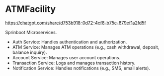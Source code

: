# ATMFacility

https://chatgpt.com/share/d753b918-0d72-4cf8-b75c-879ef1a2fd5f

Sprinboot Microservices.

- Auth Service: Handles authentication and authorization.
- ATM Service: Manages ATM operations (e.g., cash withdrawal, deposit, balance inquiry).
- Account Service: Manages user account operations.
- Transaction Service: Logs and manages transaction history.
- Notification Service: Handles notifications (e.g., SMS, email alerts).
